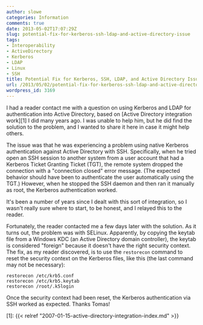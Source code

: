 ```yaml
---
author: slowe
categories: Information
comments: true
date: 2013-05-02T17:07:29Z
slug: potential-fix-for-kerberos-ssh-ldap-and-active-directory-issue
tags:
- Interoperability
- ActiveDirectory
- Kerberos
- LDAP
- Linux
- SSH
title: Potential Fix for Kerberos, SSH, LDAP, and Active Directory Issue
url: /2013/05/02/potential-fix-for-kerberos-ssh-ldap-and-active-directory-issue/
wordpress_id: 3169
---
```


I had a reader contact me with a question on using Kerberos and LDAP for authentication into Active Directory, based on [Active Directory integration work][1] I did many years ago. I was unable to help him, but he did find the solution to the problem, and I wanted to share it here in case it might help others.

The issue was that he was experiencing a problem using native Kerberos authentication against Active Directory with SSH. Specifically, when he tried open an SSH session to another system from a user account that had a Kerberos Ticket Granting Ticket (TGT), the remote system dropped the connection with a "connection closed" error message. (The expected behavior should have been to authenticate the user automatically using the TGT.) However, when he stopped the SSH daemon and then ran it manually as root, the Kerberos authentication worked.

It's been a number of years since I dealt with this sort of integration, so I wasn't really sure where to start, to be honest, and I relayed this to the reader.

Fortunately, the reader contacted me a few days later with the solution. As it turns out, the problem was with SELinux. Apparently, by copying the keytab file from a Windows KDC (an Active Directory domain controller), the keytab is considered "foreign" because it doesn't have the right security context. The fix, as my reader discovered, is to use the `restorecon` command to reset the security context on the Kerberos files, like this (the last command may not be necessary):

    restorecon /etc/krb5.conf
    restorecon /etc/krb5.keytab
    restorecon /root/.k5login

Once the security context had been reset, the Kerberos authentication via SSH worked as expected. Thanks Tomas!

[1]: {{< relref "2007-01-15-active-directory-integration-index.md" >}}
